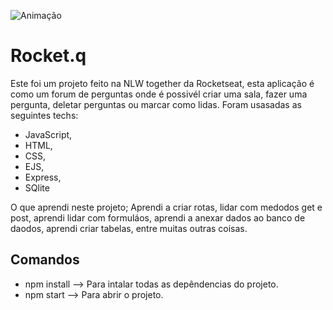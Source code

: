![Animação](https://user-images.githubusercontent.com/86725282/173249691-8f906da4-582e-4d5f-b5f5-9703cbef8864.gif)

# Rocket.q
<p>Este foi um projeto feito na NLW together da Rocketseat, esta aplicação é como um forum de perguntas onde é possivél criar uma sala, fazer uma pergunta, deletar perguntas ou marcar como lidas. Foram usasadas as seguintes techs:</p>
<ul>
  <li>JavaScript,</li>
  <li>HTML,</li>
  <li>CSS,</li>
  <li>EJS,</li>
  <li>Express,</li>
  <li>SQlite</li>
</ul>

O que aprendi neste projeto; Aprendi a criar rotas, lidar com medodos get e post, aprendi lidar com formuláos,  aprendi a anexar dados ao banco de daodos, aprendi criar tabelas, entre muitas outras coisas.

## Comandos
* npm install --> Para intalar todas as depêndencias do projeto. 
* npm start --> Para abrir o projeto.
